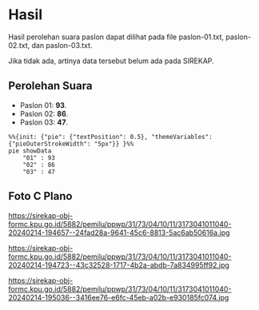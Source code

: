 # Hasil

Hasil perolehan suara paslon dapat dilihat pada file paslon-01.txt, paslon-02.txt, dan paslon-03.txt.

Jika tidak ada, artinya data tersebut belum ada pada SIREKAP.

## Perolehan Suara

 * Paslon 01: **93**.
 * Paslon 02: **86**.
 * Paslon 03: **47**.

```mermaid
%%{init: {"pie": {"textPosition": 0.5}, "themeVariables": {"pieOuterStrokeWidth": "5px"}} }%%
pie showData
    "01" : 93
    "02" : 86
    "03" : 47
```
## Foto C Plano

https://sirekap-obj-formc.kpu.go.id/5882/pemilu/ppwp/31/73/04/10/11/3173041011040-20240214-194657--24fad28a-9641-45c6-8813-5ac6ab50616a.jpg

https://sirekap-obj-formc.kpu.go.id/5882/pemilu/ppwp/31/73/04/10/11/3173041011040-20240214-194723--43c32528-1717-4b2a-abdb-7a834995ff92.jpg

https://sirekap-obj-formc.kpu.go.id/5882/pemilu/ppwp/31/73/04/10/11/3173041011040-20240214-195036--3416ee76-e6fc-45eb-a02b-e930185fc074.jpg
